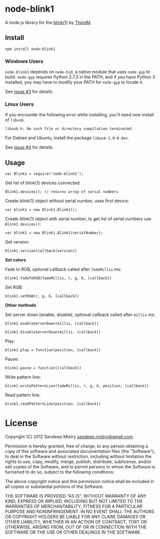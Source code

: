 node-blink1
===========

A node.js library for the
[blink(1)](http://www.kickstarter.com/projects/thingm/blink1-the-usb-rgb-led)
by [ThingM](http://thingm.com).

Install
-------

    npm install node-blink1

### Windows Users

`node-blink1` depends on `node-hid`, a native module that uses `node-gyp` to
build.  `node-gyp` requires Python 2.7.3 in the PATH, and if you have Python 3
installed, you may have to modify your PATH for `node-gyp` to locate it.

See [issue #3](https://github.com/sandeepmistry/node-blink1/issues/3) for
details.

### Linux Users

If you encounter the following error while installing, you'll need new install
of `libusb`.

```
libusb.h: No such file or directory compilation terminated.
```

For Debian and Ubuntu, install the package `libusb-1.0-0.dev`.

See [issue #4](https://github.com/sandeepmistry/node-blink1/issues/4) for
details.

Usage
-----

    var Blink1 = require('node-blink1');

Get list of blink(1) devices connected:

    Blink1.devices(); // returns array of serial numbers
    
Create blink(1) object without serial number, uses first device:

    var blink1 = new Blink1.Blink1();
    
Create blink(1) object with serial number, to get list of serial numbers use
`Blink1.devices()`:

    var blink1 = new Blink1.Blink1(serialNumber);

Get version:

    blink1.version(callback(version))
    
__Set colors__
    
Fade to RGB, optional callback called after `fadeMillis` ms:
    
    blink1.fadeToRGB(fadeMillis, r, g, b, [callback])
    
Set RGB:

    blink1.setRGB(r, g, b, [callback])
    
__Other methods__
    
Set server down (enable, disable), optional callback called after `millis` ms:

    blink1.enableServerDown(millis, [callback])

    blink1.disableServerDown(millis, [callback])
    
Play:

    blink1.play = function(position, [callback])

Pause:

    blink1.pause = function([callback])
    
Write pattern line:

    blink1.writePatternLine(fadeMillis, r, g, b, position, [callback])
    
Read pattern line:

    blink1.readPatternLine(position, [callback])

License
========

Copyright (C) 2012 Sandeep Mistry <sandeep.mistry@gmail.com>

Permission is hereby granted, free of charge, to any person obtaining a copy of
this software and associated documentation files (the "Software"), to deal in
the Software without restriction, including without limitation the rights to
use, copy, modify, merge, publish, distribute, sublicense, and/or sell copies of
the Software, and to permit persons to whom the Software is furnished to do so,
subject to the following conditions:

The above copyright notice and this permission notice shall be included in all
copies or substantial portions of the Software.

THE SOFTWARE IS PROVIDED "AS IS", WITHOUT WARRANTY OF ANY KIND, EXPRESS OR
IMPLIED, INCLUDING BUT NOT LIMITED TO THE WARRANTIES OF MERCHANTABILITY, FITNESS
FOR A PARTICULAR PURPOSE AND NONINFRINGEMENT. IN NO EVENT SHALL THE AUTHORS OR
COPYRIGHT HOLDERS BE LIABLE FOR ANY CLAIM, DAMAGES OR OTHER LIABILITY, WHETHER
IN AN ACTION OF CONTRACT, TORT OR OTHERWISE, ARISING FROM, OUT OF OR IN
CONNECTION WITH THE SOFTWARE OR THE USE OR OTHER DEALINGS IN THE SOFTWARE.
